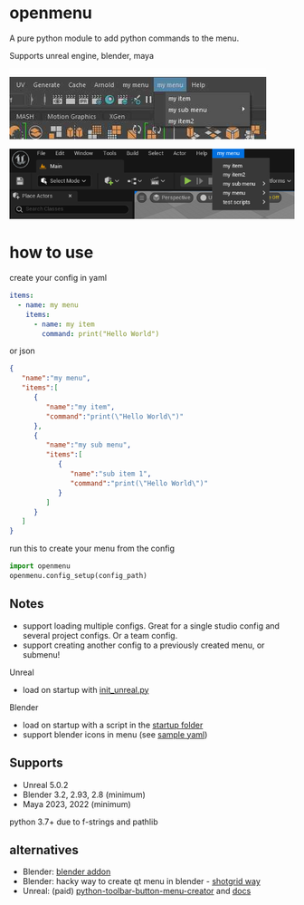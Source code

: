 # openmenu
A pure python module to add python commands to the menu.

Supports unreal engine, blender, maya

![Menu screenshot](samples/menu_screen_maya.jpg)

![Menu screenshot](samples/menu_screen_unreal5.jpg)


# how to use

create your config in yaml
```yaml
items:
  - name: my menu
    items:
      - name: my item
        command: print("Hello World")
```
or json
```json
{
   "name":"my menu",
   "items":[
      {
         "name":"my item",
         "command":"print(\"Hello World\")"
      },
      {
         "name":"my sub menu",
         "items":[
            {
               "name":"sub item 1",
               "command":"print(\"Hello World\")"
            }
         ]
      }
   ]
}     
```
run this to create your menu from the config
```python
import openmenu
openmenu.config_setup(config_path)
```

## Notes
- support loading multiple configs. Great for a single studio config and several project configs. Or a team config.
- support creating another config to a previously created menu, or submenu!

Unreal
- load on startup with [init_unreal.py](https://docs.unrealengine.com/4.27/en-US/ProductionPipelines/ScriptingAndAutomation/Python/#theinit_unreal.pyfile)

Blender
- load on startup with a script in the [startup folder](https://docs.blender.org/manual/en/dev/advanced/blender_directory_layout.html#path-layout)
- support blender icons in menu (see [sample yaml](https://github.com/hannesdelbeke/openmenu/blob/main/samples/menu_config_blender.yaml))

## Supports
- Unreal 5.0.2
- Blender 3.2, 2.93, 2.8 (minimum)
- Maya 2023, 2022 (minimum)

python 3.7+ due to f-strings and pathlib

## alternatives
- Blender: [blender addon](https://github.com/friedererdmann/blender_menus)
- Blender: hacky way to create qt menu in blender - [shotgrid way](https://github.com/diegogarciahuerta/tk-blender/blob/d2c21fa53ab861886858388fbdc115e6d4e10a9d/resources/scripts/startup/Shotgun_menu.py#L156)
- Unreal: (paid) [python-toolbar-button-menu-creator](https://www.unrealengine.com/marketplace/en-US/product/python-toolbar-button-menu-creator/reviews?sessionInvalidated=true) and [docs](https://github.com/imgspc/UnrealMenuItem-Docs)
